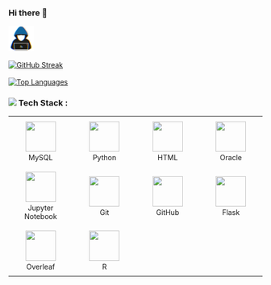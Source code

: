 ### Hi there 👋
<picture><img src = "https://github.com/0xAbdulKhalid/0xAbdulKhalid/raw/main/assets/mdImages/about_me.gif" width = 50px></picture>

<!--
**NityaVerma19/NityaVerma19** is a ✨ _special_ ✨ repository because its `README.md` (this file) appears on your GitHub profile.

Here are some ideas to get you started:

- 🔭 I’m currently working on ...
- 🌱 I’m currently learning ...
- 👯 I’m looking to collaborate on ...
- 🤔 I’m looking for help with ...
- 💬 Ask me about ...
- 📫 How to reach me: ...
- 😄 Pronouns: ...
- ⚡ Fun fact: ...
-->
<a align="center" href="https://git.io/streak-stats"><img align = "center" src="https://streak-stats.demolab.com?user=NityaVerma19&theme=iceberg" alt="GitHub Streak"  /></a><br><br>
<a align="center" href="https://github.com/NityaVerma19"><img src="https://github-readme-stats.vercel.app/api/top-langs/?username=NityaVerma19&langs_count=5&title_color=85a2c8&text_color=dadce7&icon_color=0891b2&bg_color=1e2132&hide_border=true&locale=en&custom_title=Top%20%Languages" alt="Top Languages" /></a>


<h3 align="left"><img src = "https://media2.giphy.com/media/QssGEmpkyEOhBCb7e1/giphy.gif?cid=ecf05e47a0n3gi1bfqntqmob8g9aid1oyj2wr3ds3mg700bl&rid=giphy.gif" width = 24px>   Tech Stack :</h3>
<table align="center">
  <tr>
    <td align="center" width="150" style="padding: 10px;">
      <img src="https://user-images.githubusercontent.com/25181517/183896128-ec99105a-ec1a-4d85-b08b-1aa1620b2046.png" width="60" height="60" /><br>MySQL
    </td>
    <td align="center" width="150" style="padding: 10px;">
      <img src="https://user-images.githubusercontent.com/25181517/183423507-c056a6f9-1ba8-4312-a350-19bcbc5a8697.png" width="60" height="60" /><br>Python
    </td>
    <td align="center" width="150" style="padding: 10px;">
      <img src="https://user-images.githubusercontent.com/25181517/192158954-f88b5814-d510-4564-b285-dff7d6400dad.png" width="60" height="60" /><br>HTML
    </td>
    <td align="center" width="150" style="padding: 10px;">
      <img src="https://user-images.githubusercontent.com/25181517/117208736-bdedc080-adf5-11eb-912f-61c7d43705f6.png" width="60" height="60" /><br>Oracle
    </td>

  </tr>

  <tr>
    <td align="center" width="150" style="padding: 10px;">
      <img src="https://user-images.githubusercontent.com/25181517/183914128-3fc88b4a-4ac1-40e6-9443-9a30182379b7.png" width="60" height="60" /><br>Jupyter Notebook
    </td>
    <td align="center" width="150" style="padding: 10px;">
      <img src="https://user-images.githubusercontent.com/25181517/192108372-f71d70ac-7ae6-4c0d-8395-51d8870c2ef0.png" width="60" height="60" /><br>Git
    </td>
    <td align="center" width="150" style="padding: 10px;">
      <img src="https://user-images.githubusercontent.com/25181517/192108374-8da61ba1-99ec-41d7-80b8-fb2f7c0a4948.png" width="60" height="60" /><br>GitHub
    </td>
    <td align="center" width="150" style="padding: 10px;">
      <img src="https://user-images.githubusercontent.com/25181517/183423775-2276e25d-d43d-4e58-890b-edbc88e915f7.png" width="60" height="60" /><br>Flask
    </td>

  </tr>
    
  <tr>
    <td align="center" width="150" style="padding: 10px;">
      <img src="https://images.ctfassets.net/nrgyaltdicpt/6qSXAo1CYEeBn5RkKLOR64/19c74bfb9a32772e353ff25c6f0070f5/ologo_square_colour_light_bg.png" width="60" height="60" /><br>Overleaf
    </td>
    <td align="center" width="150" style="padding: 10px;">
      <img src="https://p7.hiclipart.com/preview/801/880/16/rstudio-macos-clip-art-r.jpg" width="60" height="60" /><br>R
    </td>
    
    
</table>


